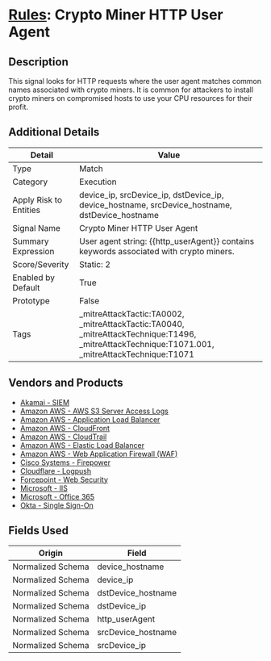 # [Rules](README.md): Crypto Miner HTTP User Agent

## Description
This signal looks for HTTP requests where the user agent matches common names associated with crypto miners. It is common for attackers to install crypto miners on compromised hosts to use your CPU resources for their profit.

## Additional Details
|Detail|Value|
|----|----|
|Type|Match|
|Category|Execution|
|Apply Risk to Entities|device_ip, srcDevice_ip, dstDevice_ip, device_hostname, srcDevice_hostname, dstDevice_hostname|
|Signal Name|Crypto Miner HTTP User Agent|
|Summary Expression|User agent string: {{http_userAgent}} contains keywords associated with crypto miners.|
|Score/Severity|Static: 2|
|Enabled by Default|True|
|Prototype|False|
|Tags|_mitreAttackTactic:TA0002, _mitreAttackTactic:TA0040, _mitreAttackTechnique:T1496, _mitreAttackTechnique:T1071.001, _mitreAttackTechnique:T1071|
## Vendors and Products
- [Akamai - SIEM](../products/9a28f2af-5526-414d-973b-c3fc7984b8a1.md)
- [Amazon AWS - AWS S3 Server Access Logs](../products/41f70c6e-18a9-462c-a04d-4edc7baead7a.md)
- [Amazon AWS - Application Load Balancer](../products/5bb9e0b3-8d57-4b10-8952-0b6ffe91b599.md)
- [Amazon AWS - CloudFront](../products/44f07c08-c2ad-4a95-a058-1d0737ff90db.md)
- [Amazon AWS - CloudTrail](../products/033624b0-218e-4dcb-b93f-0f1fb1806c56.md)
- [Amazon AWS - Elastic Load Balancer](../products/59a3cd41-b6d2-4ab7-a0ff-6d5abd14ac43.md)
- [Amazon AWS - Web Application Firewall (WAF)](../products/072b85a2-1765-45c2-911d-b0509880326e.md)
- [Cisco Systems - Firepower](../products/da9e05a5-3fd3-46a7-a107-ae03c01e3f5a.md)
- [Cloudflare - Logpush](../products/c2503fcc-ef30-4e40-bb32-0bf47151b140.md)
- [Forcepoint - Web Security](../products/e90edc67-68d4-4d67-82f6-4524f94b59bb.md)
- [Microsoft - IIS](../products/fca8785d-4823-4442-86b2-8acbaa176da4.md)
- [Microsoft - Office 365](../products/d3ed003d-5ddd-4c7a-bea5-63eae6311833.md)
- [Okta - Single Sign-On](../products/51278354-d6b5-4c8e-a8fd-8197df334e67.md)


## Fields Used

|Origin|Field|
|----|----|
|Normalized Schema|device_hostname|
|Normalized Schema|device_ip|
|Normalized Schema|dstDevice_hostname|
|Normalized Schema|dstDevice_ip|
|Normalized Schema|http_userAgent|
|Normalized Schema|srcDevice_hostname|
|Normalized Schema|srcDevice_ip|


